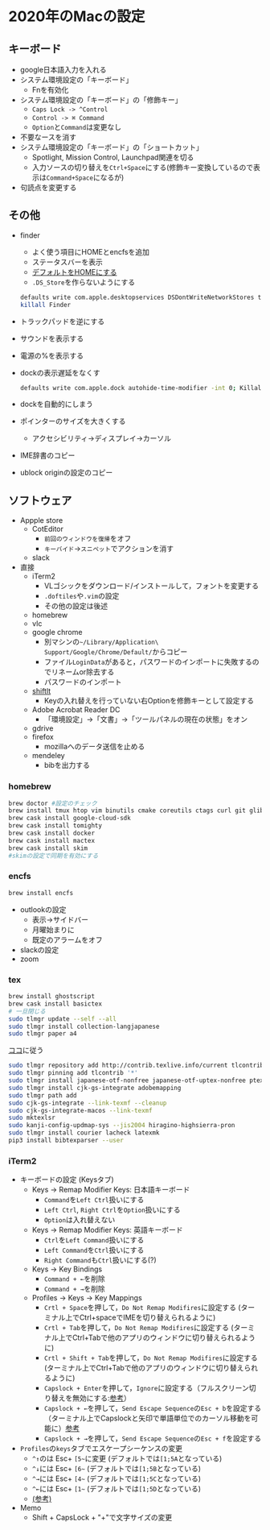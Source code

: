 
# 2020年のMacの設定

## キーボード

- google日本語入力を入れる
- システム環境設定の「キーボード」
    - Fnを有効化
- システム環境設定の「キーボード」の「修飾キー」
    - ``Caps Lock -> ^Control``
    - ``Control -> ⌘ Command``
    - ``Option``と``Command``は変更なし
- 不要なースを消す
- システム環境設定の「キーボード」の「ショートカット」
    - Spotlight, Mission Control, Launchpad関連を切る
    - 入力ソースの切り替えを``Ctrl+Space``にする(修飾キー変換しているので表示は``Command+Space``になるが)
- 句読点を変更する

## その他

- finder
    - よく使う項目にHOMEとencfsを追加
    - ステータスバーを表示
    - [デフォルトをHOMEにする](http://inforati.jp/apple/mac-tips-techniques/system-hints/how-to-set-the-default-folder-of-new-macos-finder-window.html)
    - ``.DS_Store``を作らないようにする

    ```sh
    defaults write com.apple.desktopservices DSDontWriteNetworkStores true
    killall Finder
    ```

- トラックパッドを逆にする
- サウンドを表示する
- 電源の%を表示する
- dockの表示遅延をなくす

    ```sh
    defaults write com.apple.dock autohide-time-modifier -int 0; Killall Dock
    ```

- dockを自動的にしまう
- ポインターのサイズを大きくする
    - アクセシビリティ->ディスプレイ->カーソル
- IME辞書のコピー
- ublock originの設定のコピー

## ソフトウェア

- Appple store
    - CotEditor
        - ``前回のウィンドウを復帰``をオフ
        - ``キーバイド``->``スニペット``でアクションを消す
    - slack
- 直接
    - iTerm2
        - VLゴシックをダウンロード/インストールして，フォントを変更する
        - ``.doftiles``や``.vim``の設定
        - その他の設定は後述
    - homebrew
    - vlc
    - google chrome
        - 別マシンの``~/Library/Application\ Support/Google/Chrome/Default/``からコピー
        - ファイル``LoginData``があると，パスワードのインポートに失敗するのでリネームor除去する
        - パスワードのインポート
    - [shiftlt](https://github.com/fikovnik/ShiftIt)
        - Keyの入れ替えを行っていない右Optionを修飾キーとして設定する
    - Adobe Acrobat Reader DC
        - 「環境設定」->「文書」->「ツールパネルの現在の状態」をオン
    - gdrive
    - firefox
        - mozillaへのデータ送信を止める
    - mendeley
        - bibを出力する

### homebrew

```sh
brew doctor #設定のチェック
brew install tmux htop vim binutils cmake coreutils ctags curl git glib nkf wget zsh tree watch colordiff imagemagick golang jvgrep jq bash-completion zsh-completion awscli poppler parallel md5sha1sum rename lv peco gibo circleci lv gnu-tar grep fswatch wdiff lv
brew cask install google-cloud-sdk
brew cask install tomighty
brew cask install docker
brew cask install mactex
brew cask install skim
#skimの設定で同期を有効にする
```

### encfs

```sh
brew install encfs
```

- outlookの設定
    - 表示->サイドバー
    - 月曜始まりに
    - 既定のアラームをオフ
- slackの設定
- zoom

### tex

```sh
brew install ghostscript
brew cask install basictex
# 一旦閉じる
sudo tlmgr update --self --all
sudo tlmgr install collection-langjapanese
sudo tlmgr paper a4

```

[ココ](https://texwiki.texjp.org/?%E3%83%92%E3%83%A9%E3%82%AE%E3%83%8E%E3%83%95%E3%82%A9%E3%83%B3%E3%83%88)に従う

```sh
sudo tlmgr repository add http://contrib.texlive.info/current tlcontrib
sudo tlmgr pinning add tlcontrib '*'
sudo tlmgr install japanese-otf-nonfree japanese-otf-uptex-nonfree ptex-fontmaps-macos cjk-gs-integrate-macos
sudo tlmgr install cjk-gs-integrate adobemapping
sudo tlmgr path add
sudo cjk-gs-integrate --link-texmf --cleanup
sudo cjk-gs-integrate-macos --link-texmf
sudo mktexlsr
sudo kanji-config-updmap-sys --jis2004 hiragino-highsierra-pron
sudo tlmgr install courier lacheck latexmk
pip3 install bibtexparser --user
```

### iTerm2

- キーボードの設定 (Keysタブ)
    - Keys -> Remap Modifier Keys: 日本語キーボード
        - ``Command``を``Left Ctrl``扱いにする
        - ``Left Ctrl``, ``Right Ctrl``を``Option``扱いにする
        - ``Option``は入れ替えない
    - Keys -> Remap Modifier Keys: 英語キーボード
        - ``Ctrl``を``Left Command``扱いにする
        - ``Left Command``を``Ctrl``扱いにする
        - ``Right Command``も``Ctrl``扱いにする(?)
    - Keys -> Key Bindings
        - ``Command + ←``を削除
        - ``Command + →``を削除
    - Profiles -> Keys -> Key Mappings
        - ``Crtl + Space``を押して，``Do Not Remap Modifires``に設定する (ターミナル上でCtrl+spaceでIMEを切り替えられるように)
        - ``Crtl + Tab``を押して，``Do Not Remap Modifires``に設定する (ターミナル上でCtrl+Tabで他のアプリのウィンドウに切り替えられるように)
        - ``Crtl + Shift + Tab``を押して，``Do Not Remap Modifires``に設定する (ターミナル上でCtrl+Tabで他のアプリのウィンドウに切り替えられるように)
        - ``Capslock + Enter``を押して，``Ignore``に設定する（フルスクリーン切り替えを無効にする:[参考](https://qiita.com/kyamuise/items/4628cde234796fc7f687)）
        - ``Capslock + ←``を押して，``Send Escape Sequence``の``Esc + b``を設定する（ターミナル上でCapslockと矢印で単語単位でのカーソル移動を可能に）[参考](https://qiita.com/hokutoasari/items/e2442b87c7b381f9ff7c)
        - ``Capslock + →``を押して，``Send Escape Sequence``の``Esc + f``を設定する
- ``Profiles``の``keys``タブでエスケープシーケンスの変更
    - ``^↑``のは Esc+ ``[5~``に変更 (デフォルトでは``[1;5A``となっている)
    - ``^↓``には Esc+ ``[6~``  (デフォルトでは``[1;5B``となっている)
    - ``^→``には Esc+ ``[4~``  (デフォルトでは``[1;5C``となっている)
    - ``^←``には Esc+ ``[1~``  (デフォルトでは``[1;5D``となっている)
    - [(参考)](http://hints.macworld.com/article.php?story=20040401033846410)
- Memo
    - Shift + CapsLock + "+"で文字サイズの変更
